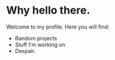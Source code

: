 <h1>Why hello there.</h1>
<p>Welcome to my profile. Here you will find:</p>
<ul>
  <li>Random projects</li>
  <li>Stuff I'm working on</li>
  <li>Despair.</li>
</ul>
